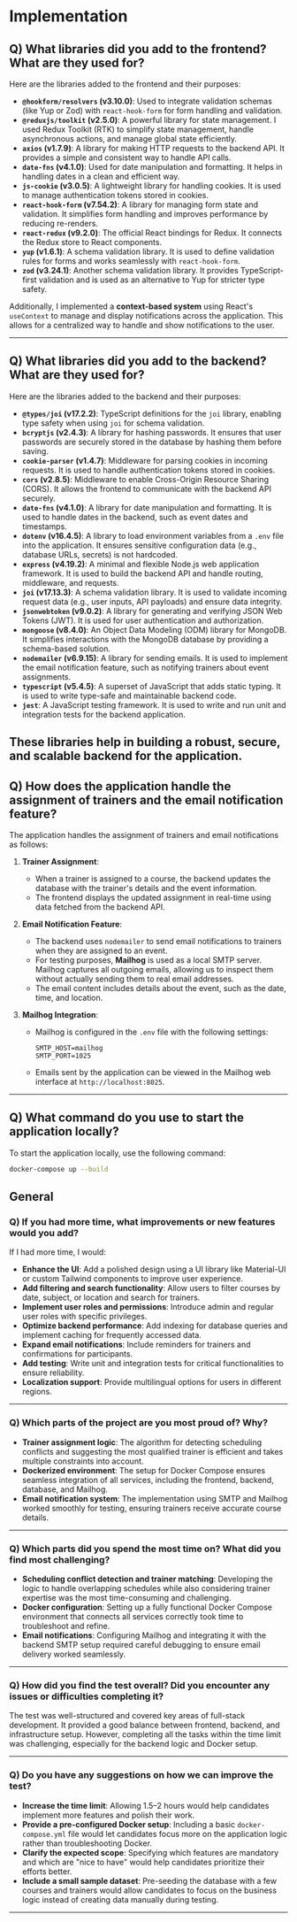 # Implementation

## Q) What libraries did you add to the frontend? What are they used for?

Here are the libraries added to the frontend and their purposes:

- **`@hookform/resolvers` (v3.10.0)**: Used to integrate validation schemas (like Yup or Zod) with `react-hook-form` for form handling and validation.
- **`@reduxjs/toolkit` (v2.5.0)**: A powerful library for state management. I used Redux Toolkit (RTK) to simplify state management, handle asynchronous actions, and manage global state efficiently.
- **`axios` (v1.7.9)**: A library for making HTTP requests to the backend API. It provides a simple and consistent way to handle API calls.
- **`date-fns` (v4.1.0)**: Used for date manipulation and formatting. It helps in handling dates in a clean and efficient way.
- **`js-cookie` (v3.0.5)**: A lightweight library for handling cookies. It is used to manage authentication tokens stored in cookies.
- **`react-hook-form` (v7.54.2)**: A library for managing form state and validation. It simplifies form handling and improves performance by reducing re-renders.
- **`react-redux` (v9.2.0)**: The official React bindings for Redux. It connects the Redux store to React components.
- **`yup` (v1.6.1)**: A schema validation library. It is used to define validation rules for forms and works seamlessly with `react-hook-form`.
- **`zod` (v3.24.1)**: Another schema validation library. It provides TypeScript-first validation and is used as an alternative to Yup for stricter type safety.

Additionally, I implemented a **context-based system** using React's `useContext` to manage and display notifications across the application. This allows for a centralized way to handle and show notifications to the user.

---

## Q) What libraries did you add to the backend? What are they used for?

Here are the libraries added to the backend and their purposes:

- **`@types/joi` (v17.2.2)**: TypeScript definitions for the `joi` library, enabling type safety when using `joi` for schema validation.
- **`bcryptjs` (v2.4.3)**: A library for hashing passwords. It ensures that user passwords are securely stored in the database by hashing them before saving.
- **`cookie-parser` (v1.4.7)**: Middleware for parsing cookies in incoming requests. It is used to handle authentication tokens stored in cookies.
- **`cors` (v2.8.5)**: Middleware to enable Cross-Origin Resource Sharing (CORS). It allows the frontend to communicate with the backend API securely.
- **`date-fns` (v4.1.0)**: A library for date manipulation and formatting. It is used to handle dates in the backend, such as event dates and timestamps.
- **`dotenv` (v16.4.5)**: A library to load environment variables from a `.env` file into the application. It ensures sensitive configuration data (e.g., database URLs, secrets) is not hardcoded.
- **`express` (v4.19.2)**: A minimal and flexible Node.js web application framework. It is used to build the backend API and handle routing, middleware, and requests.
- **`joi` (v17.13.3)**: A schema validation library. It is used to validate incoming request data (e.g., user inputs, API payloads) and ensure data integrity.
- **`jsonwebtoken` (v9.0.2)**: A library for generating and verifying JSON Web Tokens (JWT). It is used for user authentication and authorization.
- **`mongoose` (v8.4.0)**: An Object Data Modeling (ODM) library for MongoDB. It simplifies interactions with the MongoDB database by providing a schema-based solution.
- **`nodemailer` (v6.9.15)**: A library for sending emails. It is used to implement the email notification feature, such as notifying trainers about event assignments.
- **`typescript` (v5.4.5)**: A superset of JavaScript that adds static typing. It is used to write type-safe and maintainable backend code.
- **`jest`**: A JavaScript testing framework. It is used to write and run unit and integration tests for the backend application.

These libraries help in building a robust, secure, and scalable backend for the application.
---

## Q) How does the application handle the assignment of trainers and the email notification feature?

The application handles the assignment of trainers and email notifications as follows:

1. **Trainer Assignment**:
   - When a trainer is assigned to a course, the backend updates the database with the trainer's details and the event information.
   - The frontend displays the updated assignment in real-time using data fetched from the backend API.

2. **Email Notification Feature**:
   - The backend uses `nodemailer` to send email notifications to trainers when they are assigned to an event.
   - For testing purposes, **Mailhog** is used as a local SMTP server. Mailhog captures all outgoing emails, allowing us to inspect them without actually sending them to real email addresses.
   - The email content includes details about the event, such as the date, time, and location.

3. **Mailhog Integration**:
   - Mailhog is configured in the `.env` file with the following settings:
     ```env
     SMTP_HOST=mailhog
     SMTP_PORT=1025
     ```
   - Emails sent by the application can be viewed in the Mailhog web interface at `http://localhost:8025`.

---

## Q) What command do you use to start the application locally?

To start the application locally, use the following command:

```bash
docker-compose up --build
```

## General

### Q) If you had more time, what improvements or new features would you add?
If I had more time, I would:
- **Enhance the UI**: Add a polished design using a UI library like Material-UI or custom Tailwind components to improve user experience.
- **Add filtering and search functionality**: Allow users to filter courses by date, subject, or location and search for trainers.
- **Implement user roles and permissions**: Introduce admin and regular user roles with specific privileges.
- **Optimize backend performance**: Add indexing for database queries and implement caching for frequently accessed data.
- **Expand email notifications**: Include reminders for trainers and confirmations for participants.
- **Add testing**: Write unit and integration tests for critical functionalities to ensure reliability.
- **Localization support**: Provide multilingual options for users in different regions.

---

### Q) Which parts of the project are you most proud of? Why?
- **Trainer assignment logic**: The algorithm for detecting scheduling conflicts and suggesting the most qualified trainer is efficient and takes multiple constraints into account.
- **Dockerized environment**: The setup for Docker Compose ensures seamless integration of all services, including the frontend, backend, database, and Mailhog.
- **Email notification system**: The implementation using SMTP and Mailhog worked smoothly for testing, ensuring trainers receive accurate course details.

---

### Q) Which parts did you spend the most time on? What did you find most challenging?
- **Scheduling conflict detection and trainer matching**: Developing the logic to handle overlapping schedules while also considering trainer expertise was the most time-consuming and challenging.
- **Docker configuration**: Setting up a fully functional Docker Compose environment that connects all services correctly took time to troubleshoot and refine.
- **Email notifications**: Configuring Mailhog and integrating it with the backend SMTP setup required careful debugging to ensure email delivery worked seamlessly.

---

### Q) How did you find the test overall? Did you encounter any issues or difficulties completing it?
The test was well-structured and covered key areas of full-stack development. It provided a good balance between frontend, backend, and infrastructure setup. However, completing all the tasks within the time limit was challenging, especially for the backend logic and Docker setup. 

---

### Q) Do you have any suggestions on how we can improve the test?
- **Increase the time limit**: Allowing 1.5–2 hours would help candidates implement more features and polish their work.
- **Provide a pre-configured Docker setup**: Including a basic `docker-compose.yml` file would let candidates focus more on the application logic rather than troubleshooting Docker.
- **Clarify the expected scope**: Specifying which features are mandatory and which are "nice to have" would help candidates prioritize their efforts better.
- **Include a small sample dataset**: Pre-seeding the database with a few courses and trainers would allow candidates to focus on the business logic instead of creating data manually during testing.

---
